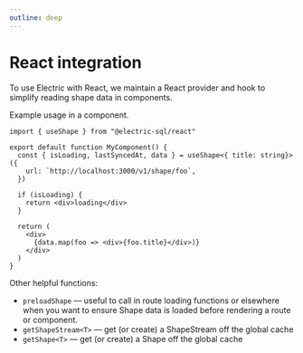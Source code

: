 ```yaml
---
outline: deep
---
```


# React integration

To use Electric with React, we maintain a React provider and hook to simplify reading shape data in components.

Example usage in a component.
```tsx
import { useShape } from "@electric-sql/react"

export default function MyComponent() {
  const { isLoading, lastSyncedAt, data } = useShape<{ title: string}>({
    url: `http://localhost:3000/v1/shape/foo`,
  })

  if (isLoading) {
    return <div>loading</div>
  }
  
  return (
    <div>
      {data.map(foo => <div>{foo.title}</div>)}
    </div>
  )
}
```
Other helpful functions:

- `preloadShape` — useful to call in route loading functions or elsewhere when you want to ensure Shape data is loaded before rendering a route or component.
- `getShapeStream<T>` — get (or create) a ShapeStream off the global cache
- `getShape<T>` — get (or create) a Shape off the global cache

